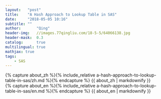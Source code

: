 ```yaml
---
layout:   "post"
title:    "A Hash Approach to Lookup Table in SAS"
date:     "2018-05-05 10:16"
subtitle: ""
author:       "Qing"
header-img:   //images.77qingliu.com/18-5-5/64066138.jpg
header-mask:  0.3
catalog:      true
multilingual: true
mathjax: true
tags:
    - SAS
---
```



<!-- Chinese Version -->
<div class="zh post-container">
    {% capture about_zh %}{% include_relative a-hash-approach-to-lookup-table-in-sas/zh.md %}{% endcapture %}
    {{ about_zh | markdownify }}
</div>

<!-- English Version -->
<div class="en post-container">
    {% capture about_en %}{% include_relative a-hash-approach-to-lookup-table-in-sas/en.md %}{% endcapture %}
    {{ about_en | markdownify }}
</div>
